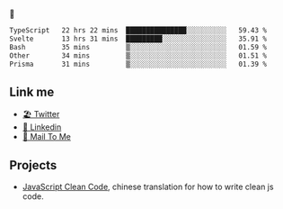 🤔


<!--START_SECTION:waka-->

```txt
TypeScript   22 hrs 22 mins  ███████████████░░░░░░░░░░   59.43 %
Svelte       13 hrs 31 mins  █████████░░░░░░░░░░░░░░░░   35.91 %
Bash         35 mins         ▒░░░░░░░░░░░░░░░░░░░░░░░░   01.59 %
Other        34 mins         ▒░░░░░░░░░░░░░░░░░░░░░░░░   01.51 %
Prisma       31 mins         ▒░░░░░░░░░░░░░░░░░░░░░░░░   01.39 %
```

<!--END_SECTION:waka-->

## Link me

- [🏖️ Twitter](https://twitter.com/yuetong3yu)
- [🧳 Linkedin](https://www.linkedin.com/in/yuetong3yu)
- [📧 Mail To Me](mailto:yuetong3yu@gmail.com)


## Projects 

- [JavaScript Clean Code](https://js-clean-code-cn.vercel.app/), chinese translation for how to write clean js code.

